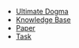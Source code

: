 <!-- docs/_sidebar.md -->
- [Ultimate Dogma](/)
- [Knowledge Base](/Knowledge/)
- [Paper](/Paper/)
- [Task](/Task/)
